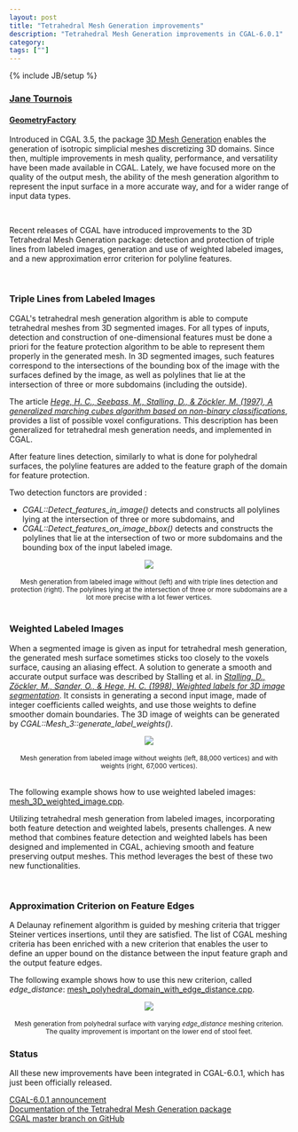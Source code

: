```yaml
---
layout: post
title: "Tetrahedral Mesh Generation improvements"
description: "Tetrahedral Mesh Generation improvements in CGAL-6.0.1"
category:
tags: [""]
---
```

{% include JB/setup %}

<h3><a href="https://geometryfactory.com/who-we-are/">Jane Tournois</a></h3>
<h4><a href="http://www.geometryfactory.com" target="_blank">GeometryFactory</a></h4>


<p>Introduced in CGAL 3.5, the package
<a href="https://doc.cgal.org/latest/Manual/packages.html#PkgMesh3" text="3D Mesh Generation">3D Mesh Generation</a>
enables the generation of isotropic simplicial meshes discretizing 3D domains.
Since then, multiple improvements in mesh quality, performance, and versatility have been made available in CGAL.
Lately, we have focused more on the quality of the output mesh, the ability of the
mesh generation algorithm to represent the input surface in a more accurate way, and for a wider range of input data types.
</p>

<br>
<p>Recent releases of CGAL have introduced improvements to the 3D Tetrahedral Mesh Generation package:
detection and protection of triple lines from labeled images,
generation and use of weighted labeled images,
and a new approximation error criterion for polyline features.</p>


<br>
<h3>Triple Lines from Labeled Images</h3>

<p>CGAL's tetrahedral mesh generation algorithm is able to compute tetrahedral meshes from 3D segmented images.
For all types of inputs, detection and construction of one-dimensional features must be done a priori for the
feature protection algorithm to be able to represent them properly in the generated mesh.
In 3D segmented images, such features correspond to the intersections of the bounding box of the image with the surfaces
defined by the image, as well as polylines that lie at the intersection of three or more subdomains (including the outside).</p>

<p>The article
<a href="https://opus4.kobv.de/opus4-zib/frontdoor/index/index/docId/274"><i>Hege, H. C., Seebass, M., Stalling, D., & Zöckler, M. (1997),
A generalized marching cubes algorithm based on non-binary classifications</i></a>, provides a list of possible voxel configurations.
This description has been generalized for tetrahedral mesh generation needs, and
implemented in CGAL.</p>

<p>After feature lines detection, similarly to what is done for polyhedral surfaces, the polyline features
are added to the feature graph of the domain for feature protection.</p>

<p>Two detection functors are provided :
<ul>
  <li><i>CGAL::Detect_features_in_image()</i> detects and constructs all
    polylines lying at the intersection of three or more subdomains, and</li>
  <li><i>CGAL::Detect_features_on_image_bbox()</i> detects and constructs the polylines
    that lie at the intersection of two or more subdomains and the bounding box of the input labeled image.</li>
</ul>
</p>

<div style="text-align:center;">
  <a href="../../../../images/mesh3_triple_lines_protection.png"><img src="../../../../images/mesh3_triple_lines_protection.png" style="max-width:80%"/></a><br>
  <br><small>Mesh generation from labeled image without (left)
   and with triple lines detection and protection (right).
   The polylines lying at the intersection of three or more subdomains are
   a lot more precise with a lot fewer vertices.</small>
</div>


<br>
<h3>Weighted Labeled Images</h3>

<p>When a segmented image is given as input for tetrahedral mesh generation,
the generated mesh surface sometimes sticks too closely to the voxels surface, causing an aliasing effect. A solution to generate
a smooth and accurate output surface was described by Stalling et al. in
<a href="https://opus4.kobv.de/opus4-zib/frontdoor/index/index/docId/382"><i>Stalling, D., Zöckler, M., Sander, O., & Hege, H. C. (1998),
Weighted labels for 3D image segmentation</i></a>.
It consists in generating a second input image, made of integer coefficients called weights, and use those weights to define
smoother domain boundaries. The 3D image of weights can be generated by <i>CGAL::Mesh_3::generate_label_weights()</i>.</p>

<div style="text-align:center;">
  <a href="../../../../images/mesh3_weighted_images.png"><img src="../../../../images/mesh3_weighted_images.png" style="max-width:100%"/></a><br>
  <br><small>Mesh generation from labeled image without weights (left, 88,000 vertices)
   and with weights (right, 67,000 vertices).</small>
</div>

<br>
<p>The following example shows how to use weighted labeled images: <a href="https://doc.cgal.org/6.0.1/Mesh_3/Mesh_3_2mesh_3D_weighted_image_8cpp-example.html">mesh_3D_weighted_image.cpp</a>.</p>

<p>Utilizing tetrahedral mesh generation from labeled images, incorporating both feature detection and weighted labels,
presents challenges. A new method that combines feature detection and weighted labels has been
designed and implemented in CGAL, achieving smooth and feature preserving output meshes.
This method leverages the best of these two new functionalities.</p>


<br>
<h3>Approximation Criterion on Feature Edges</h3>

<p>A Delaunay refinement algorithm is guided by meshing criteria that trigger Steiner vertices insertions,
until they are satisfied.
The list of CGAL meshing criteria has been enriched with a new criterion that enables the user to
define an upper bound on the distance between the input feature graph and the output feature edges.</p>

<p>The following example shows how to use this new criterion, called <i>edge_distance</i>:
<a href="https://doc.cgal.org/6.0.1/Mesh_3/Mesh_3_2mesh_polyhedral_domain_with_edge_distance_8cpp-example.html">
mesh_polyhedral_domain_with_edge_distance.cpp</a>.</p>

<div style="text-align:center;">
  <a href="../../../../images/mesh3_edge_distance_stool.png"><img src="../../../../images/mesh3_edge_distance_stool.png" style="max-width:65%"/></a><br>
  <br><small>Mesh generation from polyhedral surface with varying <i>edge_distance</i> meshing criterion.
  The quality improvement is important on the lower end of stool feet.</small>
</div>


<h3>Status</h3>

<p>All these new improvements have been integrated in CGAL-6.0.1, which has just been officially released.</p>

<i class="bi bi-book"></i>
<a href="https://www.cgal.org/2024/10/22/cgal601/">CGAL-6.0.1 announcement</a>
<br>
<i class="bi bi-book"></i>
<a href="https://doc.cgal.org/latest/Manual/packages.html#PkgMesh3">Documentation of the Tetrahedral Mesh Generation package</a>
<br>
<i class="bi bi-arrow-down-circle"></i>
<a href="https://github.com/CGAL/cgal/tree/master">CGAL master branch on GitHub</a>
